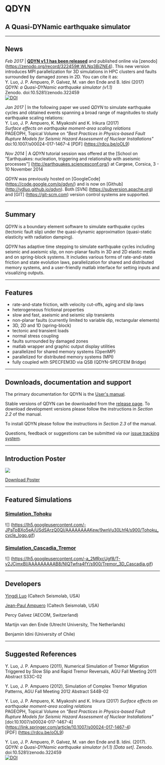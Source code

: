 # QDYN
## A Quasi-DYNamic earthquake simulator

--------------------------------

## News 

*Feb 2017* | [**QDYN v1.1 has been released**](https://github.com/ydluo/qdyn/releases/tag/qdyn_1.1) and published online via [zenodo] (https://zenodo.org/record/322459#.WLNq3BiZNE4). This new version introduces MPI parallelization for 3D simulations in HPC clusters and faults surrounded by damaged zones in 2D. You can cite it as:  
  Y. Luo, J. P. Ampuero, P. Galvez, M. van den Ende and B. Idini (2017)  
  *QDYN: a Quasi-DYNamic earthquake simulator (v1.1)*  
  Zenodo. doi:10.5281/zenodo.322459  
  [![DOI](https://zenodo.org/badge/DOI/10.5281/zenodo.322459.svg)](https://doi.org/10.5281/zenodo.322459)

*Jan 2017* | In the following paper we used *QDYN* to simulate earthquake cycles and obtained events spanning a broad range of magnitudes to study earthquake scaling relations:  
  Y. Luo, J. P. Ampuero, K. Miyakoshi and K. Irikura (2017)  
  *Surface effects on earthquake moment-area scaling relations*   
  PAGEOPH, Topical Volume on *"Best Practices in Physics-based Fault Rupture Models for Seismic Hazard Assessment of Nuclear Installations"*  
  doi:10.1007/s00024-017-1467-4  [PDF] (https://rdcu.be/oOL9)

*Nov 2014* | A *QDYN* tutorial session was offered at the [School on "Earthquakes: nucleation, triggering and relationship with aseismic processes"] (http://earthquakes.sciencesconf.org/) at Cargese, Corsica, 3 - 10 November 2014 

*QDYN* was previously hosted on [GoogleCode] (https://code.google.com/p/qdyn/) and is now on [Github] (http://ydluo.github.io/qdyn). Both [SVN] (https://subversion.apache.org) and [GIT] (https://git-scm.com) version control systems are supported. 


--------------------------------

## Summary

*QDYN* is a boundary element software to simulate earthquake cycles (tectonic fault slip) under the quasi-dynamic approximation (quasi-static elasticity with radiation damping).  

*QDYN* has adaptive time stepping to simulate earthquake cycles including seismic and aseismic slip, on non-planar faults in 3D and 2D elastic media and on spring-block systems. It includes various forms of rate-and-state friction and state evolution laws, parallelization for shared and distributed memory systems, and a user-friendly matlab interface for setting inputs and visualizing outputs.

--------------------------------

## Features

  * rate-and-state friction, with velocity cut-offs, aging and slip laws
  * heterogeneous frictional properties
  * slow and fast, aseismic and seismic slip transients
  * non-planar faults (currently limited to variable dip, rectangular elements)
  * 3D, 2D and 1D (spring-block)
  * tectonic and transient loads
  * normal stress coupling
  * faults surrounded by damaged zones
  * matlab wrapper and graphic output display utilities
  * parallelized for shared memory systems (OpenMP)
  * parallelized for distributed memory systems (MPI)
  * fully coupled with SPECFEM3D via QSB (QDYN-SPECFEM Bridge)


--------------------------------

## Downloads, documentation and support

The primary documentation for QDYN is the [User's manual](https://github.com/ydluo/qdyn/blob/master/doc/QDYN_man_GIT.pdf). 

Stable versions of QDYN can be downloaded from the [release page](https://github.com/ydluo/qdyn/releases). To download development versions please follow the instructions in _Section 2.2_ of the manual.

To install QDYN please follow the instructions in _Section 2.3_ of the manual. 

Questions, feedback or suggestions can be submitted via our [issue tracking system](https://github.com/ydluo/qdyn/issues).


-------------------------

## Introduction Poster

![](https://lh4.googleusercontent.com/-OjKBE5_Ipf8/T9wk2GtVRXI/AAAAAAAAABg/a1diUWu7tFU/s763/Poster_QDYN.jpg)

[Download Poster](http://code.google.com/p/qdyn/downloads/detail?name=Poster_QDYN.pdf) 

-------------------------


## Featured Simulations

### [Simulation_Tohoku](https://github.com/ydluo/qdyn/wiki/Simulation_Tohoku)
![] (https://lh5.googleusercontent.com/-JPaTpBXo5eA/USdSArzQ0QI/AAAAAAAAKew/9wnVu30Lhf4/s900/Tohoku_cycle_logo.gif)

### [Simulation_Cascadia_Tremor](https://github.com/ydluo/qdyn/wiki/Simulation_Cascadia_Tremor)
![] (https://lh5.googleusercontent.com/-a_2MRxcUgf8/T-v2JCjmxBI/AAAAAAAAAB8/NlQTwfra4fY/s900/Tremor_3D_Cascadia.gif)


------------------------
## Developers

[Yingdi Luo](http://www.seismolab.caltech.edu/luo_y.html) (Caltech Seismolab, USA)

[Jean-Paul Ampuero](http://www.seismolab.caltech.edu/ampuero_jp.html) (Caltech Seismolab, USA)

Percy Galvez (AECOM, Switzerland)

Martijn van den Ende (Utrecht University, The Netherlands)

Benjamin Idini (University of Chile)



-------------------------

## Suggested References

Y. Luo, J. P. Ampuero (2011), Numerical Simulation of Tremor Migration Triggered by Slow Slip and Rapid Tremor Reversals, AGU Fall Meeting 2011 Abstract S33C-02

Y. Luo, J. P. Ampuero (2012), Simulation of Complex Tremor Migration Patterns, AGU Fall Meeting 2012 Abstract S44B-02

Y. Luo, J. P. Ampuero, K. Miyakoshi and K. Irikura (2017)
  *Surface effects on earthquake moment-area scaling relations*  
  PAGEOPH, Topical Volume on *"Best Practices in Physics-based Fault Rupture Models for Seismic Hazard Assessment of Nuclear Installations"*
  [doi:10.1007/s00024-017-1467-4] (https://link.springer.com/article/10.1007/s00024-017-1467-4)  
  [PDF] (https://rdcu.be/oOL9)
  
Y. Luo, J. P. Ampuero, P. Galvez, M. van den Ende and B. Idini. (2017). 
*QDYN: a Quasi-DYNamic earthquake simulator (v1.1) [Data set]*. Zenodo. doi:10.5281/zenodo.322459  
 [![DOI](https://zenodo.org/badge/DOI/10.5281/zenodo.322459.svg)](https://doi.org/10.5281/zenodo.322459)
